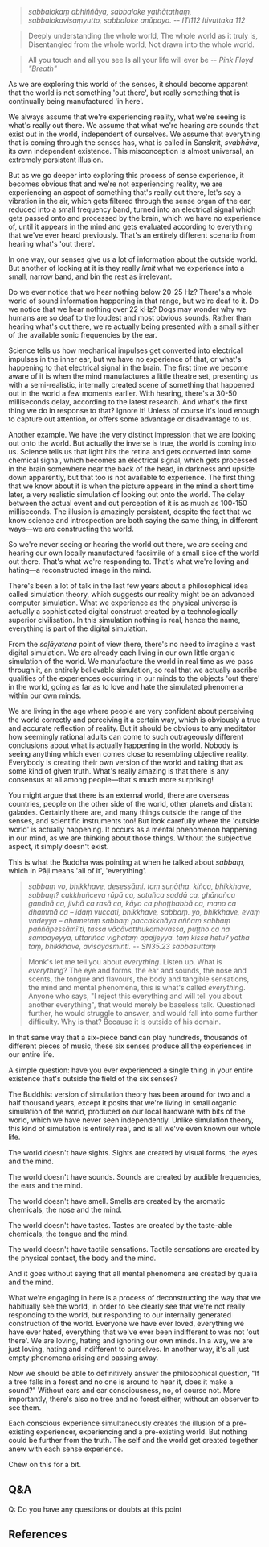 > *sabbalokaṃ abhiññāya,*
> *sabbaloke yathātathaṃ,*
> *sabbalokavisaṃyutto,*
> *sabbaloke anūpayo.* 
> -- *ITI112 Itivuttaka 112*

> Deeply understanding the whole world, 
> The whole world as it truly is, 
> Disentangled from the whole world, 
> Not drawn into the whole world.

> All you touch and all you see
> Is all your life will ever be
> -- *Pink Floyd "Breath"*

As we are exploring this world of the senses, it should become apparent that the world is not something 'out there', but really something that is continually being manufactured 'in here'.

We always assume that we're experiencing reality, what we're seeing is what's really out there. We assume that what we're hearing are sounds that exist out in the world, independent of ourselves. We assume that everything that is coming through the senses has, what is called in Sanskrit, *svabhāva*, its own independent existence. This misconception is almost universal, an extremely persistent illusion.

But as we go deeper into exploring this process of sense experience, it becomes obvious that and we're not experiencing reality, we are experiencing an aspect of something that's really out there, let's say a vibration in the air, which gets filtered through the sense organ of the ear, reduced into a small frequency band, turned into an electrical signal which gets passed onto and processed by the brain, which we have no experience of, until it appears in the mind and gets evaluated according to everything that we've ever heard previously. That's an entirely different scenario from hearing what's 'out there'.

In one way, our senses give us a lot of information about the outside world. But another of looking at it is they really *limit* what we experience into a small, narrow band, and bin the rest as irrelevant.

Do we ever notice that we hear nothing below 20-25 Hz? There's a whole world of sound information happening in that range, but we're deaf to it. Do we notice that we hear nothing over 22 kHz? Dogs may wonder why we humans are so deaf to the loudest and most obvious sounds. Rather than hearing what's out there, we're actually being presented with a small slither of the available sonic frequencies by the ear.

Science tells us how mechanical impulses get converted into electrical impulses in the inner ear, but we have no experience of that, or what's happening to that electrical signal in the brain. The first time we become aware of it is when the mind manufactures a little theatre set, presenting us with a semi-realistic, internally created scene of something that happened out in the world a few moments earlier. With hearing, there's a 30-50 milliseconds delay, according to the latest research. And what's the first thing we do in response to that? Ignore it! Unless of course it's loud enough to capture out attention, or offers some advantage or disadvantage to us.

Another example. We have the very distinct impression that we are looking out onto the world. But actually the inverse is true, the world is coming into us. Science tells us that light hits the retina and gets converted into some chemical signal, which becomes an electrical signal, which gets processed in the brain somewhere near the back of the head, in darkness and upside down apparently, but that too is not available to experience. The first thing that we know about it is when the picture appears in the mind a short time later, a very realistic simulation of looking out onto the world. The delay between the actual event and out perception of it is as much as 100-150 milliseconds. The illusion is amazingly persistent, despite the fact that we know science and introspection are both saying the same thing, in different ways—we are constructing the world.

So we're never seeing or hearing the world out there, we are seeing and hearing our own locally manufactured facsimile of a small slice of the world out there. That's what we're responding to. That's what we're loving and hating—a reconstructed image in the mind.

There's been a lot of talk in the last few years about a philosophical idea called simulation theory, which suggests our reality might be an advanced computer simulation. What we experience as the physical universe is actually a sophisticated digital construct created by a technologically superior civilisation. In this simulation nothing is real, hence the name, everything is part of the digital simulation.

From the *saḷāyatana* point of view there, there's no need to imagine a vast digital simulation. We are already each living in our own little organic simulation of the world. We manufacture the world in real time as we pass through it, an entirely believable simulation, so real that we actually ascribe qualities of the experiences occurring in our minds to the objects 'out there' in the world, going as far as to love and hate the simulated phenomena within our own minds.

We are living in the age where people are very confident about perceiving the world correctly and perceiving it a certain way, which is obviously a true and accurate reflection of reality. But it should be obvious to any meditator how seemingly rational adults can come to such outrageously different conclusions about what is actually happening in the world. Nobody is seeing anything which even comes close to resembling objective reality. Everybody is creating their own version of the world and taking that as some kind of given truth. What's really amazing is that there is any consensus at all among people—that's much more surprising!

You might argue that there is an external world, there are overseas countries, people on the other side of the world, other planets and distant galaxies. Certainly there are, and many things outside the range of the senses, and scientific instruments too! But look carefully where the 'outside world' is actually happening. It occurs as a mental phenomenon happening in our mind, as we are thinking about those things. Without the subjective aspect, it simply doesn't exist.

This is what the Buddha was pointing at when he talked about *sabbaṃ*, which in Pāḷi means 'all of it', 'everything'.

> *sabbaṃ vo, bhikkhave, desessāmi. taṃ suṇātha. kiñca, bhikkhave, sabbaṃ? cakkhuñceva rūpā ca, sotañca saddā ca, ghānañca gandhā ca, jivhā ca rasā ca, kāyo ca phoṭṭhabbā ca, mano ca dhammā ca – idaṃ vuccati, bhikkhave, sabbaṃ. yo, bhikkhave, evaṃ vadeyya – ahametaṃ sabbaṃ paccakkhāya aññaṃ sabbaṃ paññāpessāmī’ti, tassa vācāvatthukamevassa, puṭṭho ca na sampāyeyya, uttariñca vighātaṃ āpajjeyya. taṃ kissa hetu? yathā taṃ, bhikkhave, avisayasminti.*
> -- *SN35.23 sabbasuttaṃ*

> Monk's let me tell you about *everything*. Listen up. What is *everything*? The eye and forms, the ear and sounds, the nose and scents, the tongue and flavours, the body and tangible sensations, the mind and mental phenomena, this is what's called *everything*. Anyone who says, "I reject this everything and will tell you about another everything", that would merely be baseless talk. Questioned further, he would struggle to answer, and would fall into some further difficulty. Why is that? Because it is outside of his domain. 

In that same way that a six-piece band can play hundreds, thousands of different pieces of music, these six senses produce all the experiences in our entire life.

A simple question: have you ever experienced a single thing in your entire existence that's outside the field of the six senses? 

The Buddhist version of simulation theory has been around for two and a half thousand years, except it posits that we're living in small organic simulation of the world, produced on our local hardware with bits of the world, which we have never seen independently. Unlike simulation theory, this kind of simulation is entirely real, and is all we've even known our whole life.

The world doesn't have sights. Sights are created by visual forms, the eyes and the mind.

The world doesn't have sounds. Sounds are created by audible frequencies, the ears and the mind.

The world doesn't have smell. Smells are created by the aromatic chemicals, the nose and the mind.

The world doesn't have tastes. Tastes are created by the taste-able chemicals, the tongue and the mind.

The world doesn't have tactile sensations. Tactile sensations are created by the physical contact, the body and the mind.

And it goes without saying that all mental phenomena are created by qualia and the mind.

What we're engaging in here is a process of deconstructing the way that we habitually see the world, in order to see clearly see that we're not really responding to the world, but responding to our internally generated construction of the world. Everyone we have ever loved, everything we have ever hated, everything that we've ever been indifferent to was not 'out there'. We are loving, hating and ignoring our own minds. In a way, we are just loving, hating and indifferent to ourselves. In another way, it's all just empty phenomena arising and passing away.

Now we should be able to definitively answer the philosophical question, "If a tree falls in a forest and no one is around to hear it, does it make a sound?" Without ears and ear consciousness, no, of course not. More importantly, there's also no tree and no forest either, without an observer to see them.

Each conscious experience simultaneously creates the illusion of a pre-existing experiencer, experiencing and a pre-existing world. But nothing could be further from the truth. The self and the world get created together anew with each sense experience.

Chew on this for a bit.


## Q&A

Q: Do you have any questions or doubts at this point

## References
